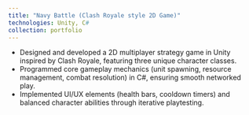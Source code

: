 ```yaml
---
title: "Navy Battle (Clash Royale style 2D Game)"
technologies: Unity, C#
collection: portfolio
---
```

* Designed and developed a 2D multiplayer strategy game in Unity inspired by Clash Royale, featuring three unique character classes.
* Programmed core gameplay mechanics (unit spawning, resource management, combat resolution) in C#, ensuring smooth networked play.
* Implemented UI/UX elements (health bars, cooldown timers) and balanced character abilities through iterative playtesting.